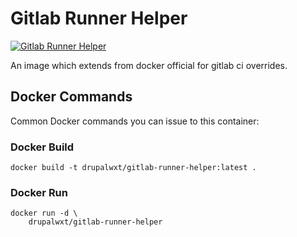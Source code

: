 Gitlab Runner Helper
====================

[![Gitlab Runner Helper](http://dockeri.co/image/drupalwxt/gitlab-runner-helper)][dockerhub]

An image which extends from docker official for gitlab ci overrides.

## Docker Commands

Common Docker commands you can issue to this container:

### Docker Build

```
docker build -t drupalwxt/gitlab-runner-helper:latest .
```

### Docker Run

```
docker run -d \
    drupalwxt/gitlab-runner-helper
```

[dockerhub]:         https://hub.docker.com/r/drupalwxt/gitlab-runner-helper
